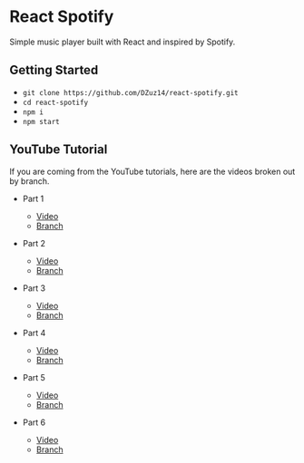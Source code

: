# React Spotify
Simple music player built with React and inspired by Spotify.

## Getting Started
- `git clone https://github.com/DZuz14/react-spotify.git`
- `cd react-spotify`
- `npm i`
- `npm start`

## YouTube Tutorial
If you are coming from the YouTube tutorials, here are the videos broken out by branch.

- Part 1
  - [Video](https://www.youtube.com/watch?v=iKEZVacn5cI)
  - [Branch](https://github.com/DZuz14/react-spotify/tree/part-1)
  
- Part 2
  - [Video](https://www.youtube.com/watch?v=p7ulYBs6CTM)
  - [Branch](https://github.com/DZuz14/react-spotify/tree/part-2)
  
 - Part 3
    - [Video](https://www.youtube.com/watch?v=u_d6NmpEBh0)
    - [Branch](https://github.com/DZuz14/react-spotify/tree/part-3)

- Part 4
    - [Video](https://www.youtube.com/watch?v=8Glq4vjSwEk)
    - [Branch](https://github.com/DZuz14/react-spotify/tree/part-4)
    
- Part 5
    - [Video](https://youtu.be/LXiXU2Nvnj0)
    - [Branch](https://github.com/DZuz14/react-spotify/tree/part-5)

- Part 6
    - [Video](https://www.youtube.com/watch?v=kQ3rgNGkBdo)
    - [Branch](https://github.com/DZuz14/react-spotify/tree/part-6)
